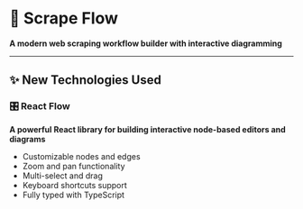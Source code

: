 # 🌊 Scrape Flow

**A modern web scraping workflow builder with interactive diagramming**

---

## ✨ New Technologies Used

### 🎛️ React Flow

**A powerful React library for building interactive node-based editors and diagrams**

- Customizable nodes and edges
- Zoom and pan functionality
- Multi-select and drag
- Keyboard shortcuts support
- Fully typed with TypeScript
